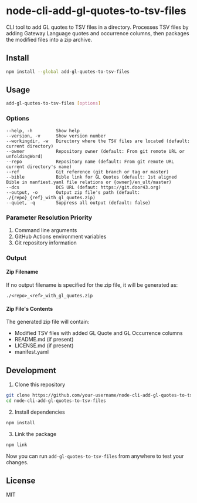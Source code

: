 # node-cli-add-gl-quotes-to-tsv-files

CLI tool to add GL quotes to TSV files in a directory. Processes TSV files by adding Gateway Language quotes and occurrence columns, then packages the modified files into a zip archive.

## Install

```bash
npm install --global add-gl-quotes-to-tsv-files
```

## Usage

```bash
add-gl-quotes-to-tsv-files [options]
```

### Options

```
--help, -h         Show help
--version, -v      Show version number
--workingdir, -w   Directory where the TSV files are located (default: current directory)
--owner            Repository owner (default: From git remote URL or unfoldingWord)
--repo             Repository name (default: From git remote URL current directory's name)
--ref              Git reference (git branch or tag or master)
--bible            Bible link for GL Quotes (default: 1st aligned Bible in manfiest.yaml file relations or {owner}/en_ult/master)
--dcs              DCS URL (defaut: https://git.door43.org)
--output, -o       Output zip file's path (default: ./{repo}_{ref}_with_gl_quotes.zip)
--quiet, -q        Suppress all output (default: false)
```

### Parameter Resolution Priority

1. Command line arguments
2. GitHub Actions environment variables
3. Git repository information



### Output

#### Zip Filename

If no output filename is specified for the zip file, it will be generated as: 

`./<repo>_<ref>_with_gl_quotes.zip`

#### Zip File's Contents

The generated zip file will contain:
- Modified TSV files with added GL Quote and GL Occurrence columns
- README.md (if present)
- LICENSE.md (if present)
- manifest.yaml

## Development

1. Clone this repository
```bash
git clone https://github.com/your-username/node-cli-add-gl-quotes-to-tsv-files.git
cd node-cli-add-gl-quotes-to-tsv-files
```

2. Install dependencies
```bash
npm install
```

3. Link the package
```bash
npm link
```

Now you can run `add-gl-quotes-to-tsv-files` from anywhere to test your changes.

## License

MIT
